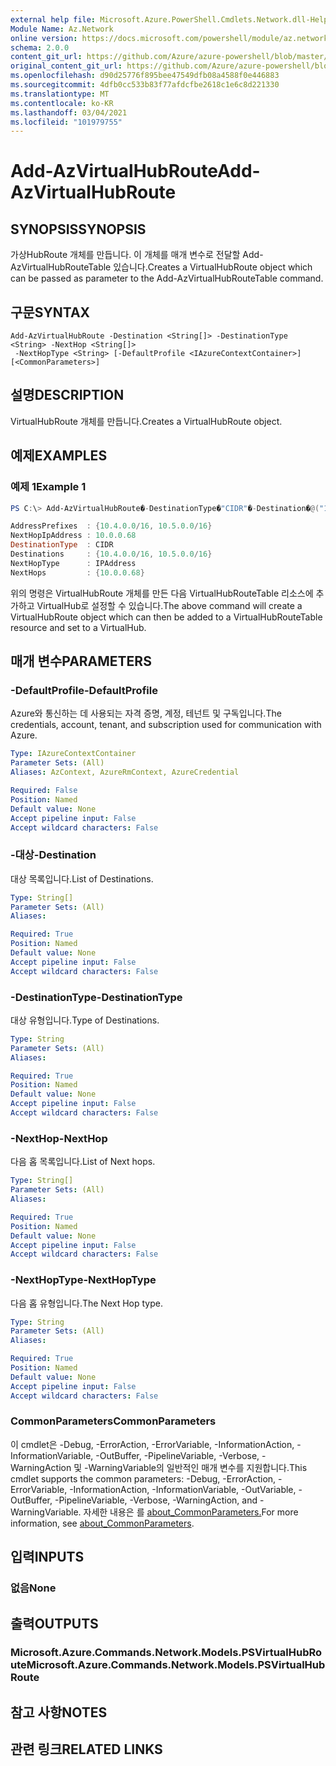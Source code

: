 ```yaml
---
external help file: Microsoft.Azure.PowerShell.Cmdlets.Network.dll-Help.xml
Module Name: Az.Network
online version: https://docs.microsoft.com/powershell/module/az.network/add-azvirtualhubroute
schema: 2.0.0
content_git_url: https://github.com/Azure/azure-powershell/blob/master/src/Network/Network/help/Add-AzVirtualHubRoute.md
original_content_git_url: https://github.com/Azure/azure-powershell/blob/master/src/Network/Network/help/Add-AzVirtualHubRoute.md
ms.openlocfilehash: d90d25776f895bee47549dfb08a4588f0e446883
ms.sourcegitcommit: 4dfb0cc533b83f77afdcfbe2618c1e6c8d221330
ms.translationtype: MT
ms.contentlocale: ko-KR
ms.lasthandoff: 03/04/2021
ms.locfileid: "101979755"
---
```

# <span data-ttu-id="a6f70-101">Add-AzVirtualHubRoute</span><span class="sxs-lookup"><span data-stu-id="a6f70-101">Add-AzVirtualHubRoute</span></span>

## <span data-ttu-id="a6f70-102">SYNOPSIS</span><span class="sxs-lookup"><span data-stu-id="a6f70-102">SYNOPSIS</span></span>
<span data-ttu-id="a6f70-103">가상HubRoute 개체를 만듭니다. 이 개체를 매개 변수로 전달할 Add-AzVirtualHubRouteTable 있습니다.</span><span class="sxs-lookup"><span data-stu-id="a6f70-103">Creates a VirtualHubRoute object which can be passed as parameter to the Add-AzVirtualHubRouteTable command.</span></span> 

## <span data-ttu-id="a6f70-104">구문</span><span class="sxs-lookup"><span data-stu-id="a6f70-104">SYNTAX</span></span>

```
Add-AzVirtualHubRoute -Destination <String[]> -DestinationType <String> -NextHop <String[]>
 -NextHopType <String> [-DefaultProfile <IAzureContextContainer>] [<CommonParameters>]
```

## <span data-ttu-id="a6f70-105">설명</span><span class="sxs-lookup"><span data-stu-id="a6f70-105">DESCRIPTION</span></span>
<span data-ttu-id="a6f70-106">VirtualHubRoute 개체를 만듭니다.</span><span class="sxs-lookup"><span data-stu-id="a6f70-106">Creates a VirtualHubRoute object.</span></span>

## <span data-ttu-id="a6f70-107">예제</span><span class="sxs-lookup"><span data-stu-id="a6f70-107">EXAMPLES</span></span>

### <span data-ttu-id="a6f70-108">예제 1</span><span class="sxs-lookup"><span data-stu-id="a6f70-108">Example 1</span></span>
```powershell
PS C:\> Add-AzVirtualHubRoute�-DestinationType�"CIDR"�-Destination�@("10.4.0.0/16",�"10.5.0.0/16")�-NextHopType�"IPAddress"�-NextHop�@("10.0.0.68")

AddressPrefixes  : {10.4.0.0/16, 10.5.0.0/16}
NextHopIpAddress : 10.0.0.68
DestinationType  : CIDR
Destinations     : {10.4.0.0/16, 10.5.0.0/16}
NextHopType      : IPAddress
NextHops         : {10.0.0.68}
```

<span data-ttu-id="a6f70-109">위의 명령은 VirtualHubRoute 개체를 만든 다음 VirtualHubRouteTable 리소스에 추가하고 VirtualHub로 설정할 수 있습니다.</span><span class="sxs-lookup"><span data-stu-id="a6f70-109">The above command will create a VirtualHubRoute object which can then be added to a VirtualHubRouteTable resource and set to a VirtualHub.</span></span>

## <span data-ttu-id="a6f70-110">매개 변수</span><span class="sxs-lookup"><span data-stu-id="a6f70-110">PARAMETERS</span></span>

### <span data-ttu-id="a6f70-111">-DefaultProfile</span><span class="sxs-lookup"><span data-stu-id="a6f70-111">-DefaultProfile</span></span>
<span data-ttu-id="a6f70-112">Azure와 통신하는 데 사용되는 자격 증명, 계정, 테넌트 및 구독입니다.</span><span class="sxs-lookup"><span data-stu-id="a6f70-112">The credentials, account, tenant, and subscription used for communication with Azure.</span></span>

```yaml
Type: IAzureContextContainer
Parameter Sets: (All)
Aliases: AzContext, AzureRmContext, AzureCredential

Required: False
Position: Named
Default value: None
Accept pipeline input: False
Accept wildcard characters: False
```

### <span data-ttu-id="a6f70-113">-대상</span><span class="sxs-lookup"><span data-stu-id="a6f70-113">-Destination</span></span>
<span data-ttu-id="a6f70-114">대상 목록입니다.</span><span class="sxs-lookup"><span data-stu-id="a6f70-114">List of Destinations.</span></span>

```yaml
Type: String[]
Parameter Sets: (All)
Aliases:

Required: True
Position: Named
Default value: None
Accept pipeline input: False
Accept wildcard characters: False
```

### <span data-ttu-id="a6f70-115">-DestinationType</span><span class="sxs-lookup"><span data-stu-id="a6f70-115">-DestinationType</span></span>
<span data-ttu-id="a6f70-116">대상 유형입니다.</span><span class="sxs-lookup"><span data-stu-id="a6f70-116">Type of Destinations.</span></span>

```yaml
Type: String
Parameter Sets: (All)
Aliases:

Required: True
Position: Named
Default value: None
Accept pipeline input: False
Accept wildcard characters: False
```

### <span data-ttu-id="a6f70-117">-NextHop</span><span class="sxs-lookup"><span data-stu-id="a6f70-117">-NextHop</span></span>
<span data-ttu-id="a6f70-118">다음 홉 목록입니다.</span><span class="sxs-lookup"><span data-stu-id="a6f70-118">List of Next hops.</span></span>

```yaml
Type: String[]
Parameter Sets: (All)
Aliases:

Required: True
Position: Named
Default value: None
Accept pipeline input: False
Accept wildcard characters: False
```

### <span data-ttu-id="a6f70-119">-NextHopType</span><span class="sxs-lookup"><span data-stu-id="a6f70-119">-NextHopType</span></span>
<span data-ttu-id="a6f70-120">다음 홉 유형입니다.</span><span class="sxs-lookup"><span data-stu-id="a6f70-120">The Next Hop type.</span></span>

```yaml
Type: String
Parameter Sets: (All)
Aliases:

Required: True
Position: Named
Default value: None
Accept pipeline input: False
Accept wildcard characters: False
```

### <span data-ttu-id="a6f70-121">CommonParameters</span><span class="sxs-lookup"><span data-stu-id="a6f70-121">CommonParameters</span></span>
<span data-ttu-id="a6f70-122">이 cmdlet은 -Debug, -ErrorAction, -ErrorVariable, -InformationAction, -InformationVariable, -OutBuffer, -PipelineVariable, -Verbose, -WarningAction 및 -WarningVariable의 일반적인 매개 변수를 지원합니다.</span><span class="sxs-lookup"><span data-stu-id="a6f70-122">This cmdlet supports the common parameters: -Debug, -ErrorAction, -ErrorVariable, -InformationAction, -InformationVariable, -OutVariable, -OutBuffer, -PipelineVariable, -Verbose, -WarningAction, and -WarningVariable.</span></span> <span data-ttu-id="a6f70-123">자세한 내용은 를 [about_CommonParameters.](http://go.microsoft.com/fwlink/?LinkID=113216)</span><span class="sxs-lookup"><span data-stu-id="a6f70-123">For more information, see [about_CommonParameters](http://go.microsoft.com/fwlink/?LinkID=113216).</span></span>

## <span data-ttu-id="a6f70-124">입력</span><span class="sxs-lookup"><span data-stu-id="a6f70-124">INPUTS</span></span>

### <span data-ttu-id="a6f70-125">없음</span><span class="sxs-lookup"><span data-stu-id="a6f70-125">None</span></span>

## <span data-ttu-id="a6f70-126">출력</span><span class="sxs-lookup"><span data-stu-id="a6f70-126">OUTPUTS</span></span>

### <span data-ttu-id="a6f70-127">Microsoft.Azure.Commands.Network.Models.PSVirtualHubRoute</span><span class="sxs-lookup"><span data-stu-id="a6f70-127">Microsoft.Azure.Commands.Network.Models.PSVirtualHubRoute</span></span>

## <span data-ttu-id="a6f70-128">참고 사항</span><span class="sxs-lookup"><span data-stu-id="a6f70-128">NOTES</span></span>

## <span data-ttu-id="a6f70-129">관련 링크</span><span class="sxs-lookup"><span data-stu-id="a6f70-129">RELATED LINKS</span></span>
